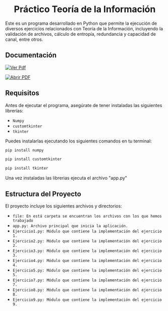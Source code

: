 <h1 align="center"> Práctico Teoría de la Información </h1>

Este es un programa desarrollado en Python que permite la ejecución de diversos ejercicios relacionados con Teoría de la Información, incluyendo la validación de archivos, cálculo de entropía, redundancia y capacidad de canal, entre otros.

## Documentación

[![Ver Pdf](https://img.shields.io/badge/Download%20AS%20pdf-EF3939?style=for-the-badge&logo=adobeacrobatreader&logoColor=white&color=black&labelColor=ec1c24)](PrácticoTI/Práctico1-TeoríadeInformación-Entropía.pdf)


<a href="Práctico TI/Práctico 1 - Teoría de Información - Entropía.pdf" target="_blank">
  <img src="https://img.shields.io/badge/Abrir%20PDF-Documentación-blue?style=for-the-badge" alt="Abrir PDF">
</a>


## Requisitos

Antes de ejecutar el programa, asegúrate de tener instaladas las siguientes librerías:

- `Numpy`
- `customtkinter`
- `tkinter`

Puedes instalarlas ejecutando los siguientes comandos en tu terminal:

```bash
pip install numpy
```
```bash
pip install customtkinter
```
```bash
pip install tkinter
```
Una vez instaladas las librerias ejecuta el archivo "app.py"

## Estructura del Proyecto
El proyecto incluye los siguientes archivos y directorios:
- `file: En está carpeta se encuentran los archivos con los que hemos trabajado`
- `app.py: Archivo principal que inicia la aplicación.`
- `Ejercicio1.py: Módulo que contiene la implementación del ejercicio 1.`
- `Ejercicio2.py: Módulo que contiene la implementación del ejercicio 2.`
- `Ejercicio3.py: Módulo que contiene la implementación del ejercicio 3.`
- `Ejercicio4.py: Módulo que contiene la implementación del ejercicio 4.`
- `Ejercicio5.py: Módulo que contiene la implementación del ejercicio 5.`
- `Ejercicio7.py: Módulo que contiene la implementación del ejercicio 7.`
- `Ejercicio8.py: Módulo que contiene la implementación del ejercicio 8.`
- `Ejercicio9.py: Módulo que contiene la implementación del ejercicio 9.`
